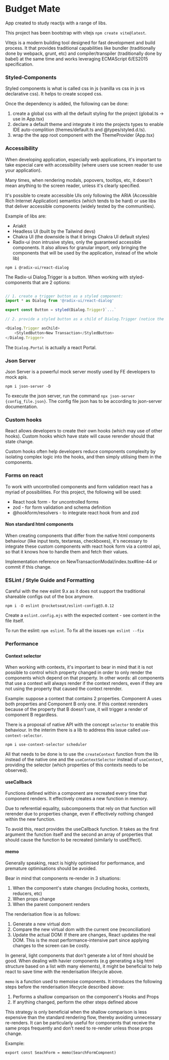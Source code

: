 # Budget Mate

App created to study reactjs with a range of libs.

This project has been bootstrap with vitejs `npm create vite@latest`. 

Vitejs is a modern building tool designed for fast development and build process. It that provides traditional capabilities like bundler (traditionally done by webpack, grunt, etc) and compiler/transpiler (traditionally done by babel) at the same time and works leveraging ECMAScript 6/ES2015 specification.


### Styled-Components

Styled components is what is called css in js (vanilla vs css in js vs declarative css). It helps to create scoped css.

Once the dependency is added, the following can be done:

1. create a global css with all the default styling for the project (global.ts -> use in App.tsx)
2. declare a default theme and integrate it into the projects types to enable IDE auto-complition (themes/default.ts and @types/styled.d.ts). 
3. wrap the the app root component with the ThemeProvider (App.tsx)


### Accessibility

When developing application, especially web applications, it's important to take especial care with accessibility (where users use screen reader to use your application).

Many times, when rendering modals, popovers, tooltips, etc, it doesn't mean anything to the screen reader, unless it's clearly specified.

It's possible to create accessible UIs only following the ARIA (Accessible Rich Internet Application) semantics (which tends to be hard) or use libs that deliver accessible components (widely tested by the communities).

Example of libs are:

- Ariakit
- Headless UI (built by the Tailwind devs)
- Chakra UI (the downside is that it brings Chakra UI default styles)
- Radix-ui (non intrusive styles, only the guaranteed accessible components. It also allows for granular import, only bringing the components that will be used by the application, instead of the whole lib)

`npm i @radix-ui/react-dialog`

The Radix-ui Dialog.Trigger is a button. When working with styled-components that are 2 options:

```javascript

// 1. create a trigger button as a styled component:
import * as Dialog from '@radix-ui/react-dialog'

export const Button = styled(Dialog.Trigger)`...`

// 2. provide a styled button as a child of Dialog.Trigger (notice the asChild property):

<Dialog.Trigger asChild>
    <StyledButton>New Transaction</StyledButton>
</Dialog.Trigger>
```

The `Dialog.Portal` is actually a react Portal.


### Json Server

Json Server is a powerful mock server mostly used by FE developers to mock apis.

`npm i json-server -D`

To execute the json server, run the command `npx json-server {config_file.json}`. The config file json has to be according to json-server documentation.


### Custom hooks

React allows developers to create their own hooks (which may use of other hooks). Custom hooks which have state will cause rerender should that state change.


Custom hooks often help developers reduce components complexity by isolating complex logic into the hooks, and then simply utilising them in the components.


### Forms on react

To work with uncontrolled components and form validation react has a myriad of possibilities. For this project, the following will be used:

- React hook form - for uncontrolled forms 
- zod - for form validation and schema definition
- @hookform/resolvers - to integrate react hook from and zod


#### Non standard html components

When creating components that differ from the native html components behaviour (like input texts, textareas, checkboxes), it's necessary to integrate these custom components with react hook form via a control api, so that it knows how to handle them and fetch their values.

Implementation reference on NewTransactionModal/index.tsx#line-44 or commit if this change.


### ESLint / Style Guide and Formatting

Careful with the new eslint 9.x as it does not support the traditional shareable configs out of the box anymore.

`npm i -D eslint @rocketseat/eslint-config@3.0.12`

Create a `eslint.config.mjs` with the expected content - see content in the file itself.

To run the eslint: `npm eslint`. To fix all the issues `npm eslint --fix`



### Performance

#### Context selector

When working with contexts, it's important to bear in mind that
it is not possible to control which property changed in order
to only render the components which depend on that property.
In other words: all components that use a context will always render if the context renders, even if they are not using
the property that caused the context rerender.

Example: suppose a context that contains 2 properties. Component A uses both properties and Component B only one.
If this context rerenders because of the property that B doesn't use, it will trigger a render of component B regardless.

There is a proposal of native API with the concept `selector` to enable this behaviour. In the interim there is a lib to address this issue called `use-context-selector`.

`npm i use-context-selector scheduler`

All that needs to be done is to use the `createContext` function from the lib instead of the native one and 
the `useContextSelector` instead of `useContext`, providing the selector (which properties of this contexts needs to be observed).


#### useCallback

Functions defined within a component are recreated every time that component renders. It effectively creates a new function in memory.

Due to referential equality, subcomponents that rely on that function will rerender due to properties change, even if effectively nothing changed within the new function.

To avoid this, react provides the useCallback function. It takes as the first argument the function itself and the second an array of properties that should cause the function to be recreated (similarly to useEffect).


#### memo

Generally speaking, react is highly optimised for performance, and premature optimisations should be avoided.

Bear in mind that components re-render in 3 situations:

1. When the component's state changes (including hooks, contexts, reducers, etc)
2. When props change
3. When the parent component renders

The renderisation flow is as follows:

1. Generate a new virtual dom
2. Compare the new virtual dom with the current one (reconciliation)
3. Update the actual DOM: If there are changes, React updates the real DOM. This is the most performance-intensive part since applying changes to the screen can be costly.


In general, light components that don't generate a lot of html should be good. When dealing with havier components (e.g generating a big html structure based on a list with many elements), it might be beneficial to help react to save time with the renderisation lifecycle above.

`memo` is a function used to memoise components. It introduces the following steps before the renderisation lifecycle described above:

1. Performs a shallow comparison on the component's Hooks and Props
2. If anything changed, perform the other steps defined above

This strategy is only beneficial when the shallow comparison is less expensive than the standard rendering flow, thereby avoiding unnecessary re-renders. 
It can be particularly useful for components that receive the same props frequently and don't need to re-render unless those props change.

Example:

```
export const SeachForm = memo(SearchFormCompnent)
```
